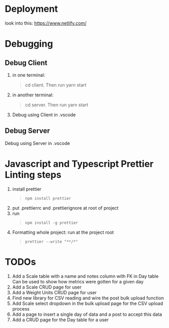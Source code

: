 # Deployment

look into this:
https://www.netlify.com/

# Debugging

## Debug Client

1. in one terminal:
   > cd client. Then run yarn start
2. in another terminal:
   > cd server. Then run yarn start
3. Debug using Client in .vscode

## Debug Server

Debug using Server in .vscode

# Javascript and Typescript Prettier Linting steps

1. install prettier
   > `npm install prettier`
2. put .prettierrc and .prettierignore at root of project
3. run
   > `npm install -g prettier`
4. Formatting whole project: run at the project root
   > `prettier --write "**/*"`

# TODOs

1. Add a Scale table with a name and notes column with FK in Day table
   Can be used to show how metrics were gotten for a given day
2. Add a Scale CRUD page for user
3. Add a Weight Units CRUD page for user
4. Find new library for CSV reading and wire the post bulk upload function
5. Add Scale select dropdown in the bulk upload page for the CSV upload process
6. Add a page to insert a single day of data and a post to accept this data
7. Add a CRUD page for the Day table for a user

